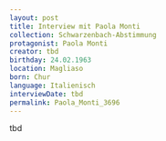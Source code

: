 ```yaml
---
layout: post
title: Interview mit Paola Monti
collection: Schwarzenbach-Abstimmung
protagonist: Paola Monti
creator: tbd
birthday: 24.02.1963
location: Magliaso
born: Chur
language: Italienisch
interviewDate: tbd
permalink: Paola_Monti_3696
---
```

tbd